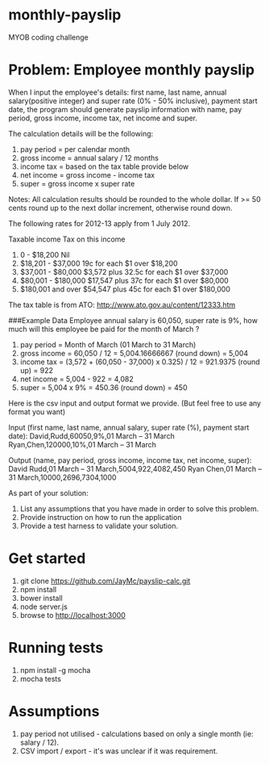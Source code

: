 # monthly-payslip
MYOB coding challenge

# Problem: Employee monthly payslip
When I input the employee's details: first name, last name, annual salary(positive integer) and super rate (0% - 50% inclusive), payment start date, the program should generate payslip information with name, pay period, gross income, income tax, net income and super.

The calculation details will be the following:
 1. pay period = per calendar month
 2. gross income = annual salary / 12 months
 3. income tax = based on the tax table provide below
 4. net income = gross income - income tax
 5. super = gross income x super rate

Notes: All calculation results should be rounded to the whole dollar. If >= 50 cents round up to the next dollar increment, otherwise round down.

The following rates for 2012-13 apply from 1 July 2012.

Taxable income Tax on this income
 1. 0 - $18,200 Nil
 2. $18,201 - $37,000 19c for each $1 over $18,200
 3. $37,001 - $80,000 $3,572 plus 32.5c for each $1 over $37,000
 4. $80,001 - $180,000 $17,547 plus 37c for each $1 over $80,000
 5. $180,001 and over $54,547 plus 45c for each $1 over $180,000

The tax table is from ATO: http://www.ato.gov.au/content/12333.htm

###Example Data
Employee annual salary is 60,050, super rate is 9%, how much will this employee be paid for the month of March ?
 1. pay period = Month of March (01 March to 31 March)
 2. gross income = 60,050 / 12 = 5,004.16666667 (round down) = 5,004
 3. income tax = (3,572 + (60,050 - 37,000) x 0.325) / 12 = 921.9375 (round up) = 922
 4. net income = 5,004 - 922 = 4,082
 5. super = 5,004 x 9% = 450.36 (round down) = 450

Here is the csv input and output format we provide. (But feel free to use any format you want)

Input (first name, last name, annual salary, super rate (%), payment start date):
David,Rudd,60050,9%,01 March – 31 March
Ryan,Chen,120000,10%,01 March – 31 March

Output (name, pay period, gross income, income tax, net income, super):
David Rudd,01 March – 31 March,5004,922,4082,450
Ryan Chen,01 March – 31 March,10000,2696,7304,1000

As part of your solution:
 1. List any assumptions that you have made in order to solve this problem.
 2. Provide instruction on how to run the application
 3. Provide a test harness to validate your solution.


# Get started
 1. git clone https://github.com/JayMc/payslip-calc.git
 2. npm install
 3. bower install
 4. node server.js
 5. browse to [http://localhost:3000](http://localhost:3000)

# Running tests
 1. npm install -g mocha
 2. mocha tests

# Assumptions
 1. pay period not utilised - calculations based on only a single month (ie: salary / 12). 
 2. CSV import / export - it's was unclear if it was requirement.
